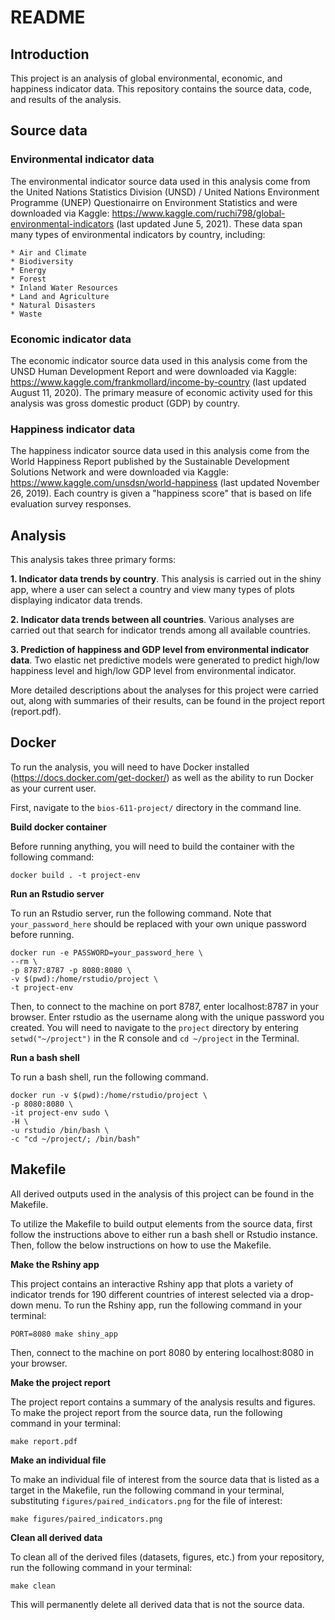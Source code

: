 # README

## Introduction

This project is an analysis of global environmental, economic, and happiness indicator data. This repository contains the source data, code, and results of the analysis.

## Source data

### Environmental indicator data

The environmental indicator source data used in this analysis come from the United Nations Statistics Division (UNSD) / United Nations Environment Programme (UNEP) Questionairre on Environment Statistics and were downloaded via Kaggle: https://www.kaggle.com/ruchi798/global-environmental-indicators (last updated June 5, 2021). These data span many types of environmental indicators by country, including:     

	* Air and Climate     
	* Biodiversity     
	* Energy   
	* Forest      
	* Inland Water Resources     
	* Land and Agriculture     
	* Natural Disasters     
	* Waste     

### Economic indicator data

The economic indicator source data used in this analysis come from the UNSD Human Development Report and were downloaded via Kaggle: https://www.kaggle.com/frankmollard/income-by-country (last updated August 11, 2020). The primary measure of economic activity used for this analysis was gross domestic product (GDP) by country.

### Happiness indicator data

The happiness indicator source data used in this analysis come from the World Happiness Report published by the Sustainable Development Solutions Network and were downloaded via Kaggle: https://www.kaggle.com/unsdsn/world-happiness (last updated November 26, 2019). Each country is given a "happiness score" that is based on life evaluation survey responses.

## Analysis

This analysis takes three primary forms:

  **1. Indicator data trends by country**. This analysis is carried out in the shiny app, where a user can select a country and view many types of plots displaying indicator data trends.     
  
  **2. Indicator data trends between all countries**. Various analyses are carried out that search for indicator trends among all available countries.      
  
  **3. Prediction of happiness and GDP level from environmental indicator data**. Two elastic net predictive models were generated to predict high/low happiness level and high/low GDP level from environmental indicator.     
  
More detailed descriptions about the analyses for this project were carried out, along with summaries of their results, can be found in the project report (report.pdf).

## Docker

To run the analysis, you will need to have Docker installed (https://docs.docker.com/get-docker/) as well as the ability to run Docker as your current user.     

First, navigate to the `bios-611-project/` directory in the command line.     

**Build docker container**     

Before running anything, you will need to build the container with the following command:     
```
docker build . -t project-env
```     

**Run an Rstudio server**     

To run an Rstudio server, run the following command. Note that `your_password_here` should be replaced with your own unique password before running.     

```
docker run -e PASSWORD=your_password_here \
--rm \
-p 8787:8787 -p 8080:8080 \
-v $(pwd):/home/rstudio/project \
-t project-env
```     

Then, to connect to the machine on port 8787, enter localhost:8787 in your browser. Enter rstudio as the username along with the unique password you created. You will need to navigate to the `project` directory by entering `setwd("~/project")` in the R console and `cd ~/project` in the Terminal.

**Run a bash shell**     

To run a bash shell, run the following command.     

```
docker run -v $(pwd):/home/rstudio/project \
-p 8080:8080 \
-it project-env sudo \
-H \
-u rstudio /bin/bash \
-c "cd ~/project/; /bin/bash"
```

## Makefile

All derived outputs used in the analysis of this project can be found in the Makefile.    

To utilize the Makefile to build output elements from the source data, first follow the instructions above to either run a bash shell or Rstudio instance. Then, follow the below instructions on how to use the Makefile.

**Make the Rshiny app**

This project contains an interactive Rshiny app that plots a variety of indicator trends for 190 different countries of interest selected via a drop-down menu. To run the Rshiny app, run the following command in your terminal:
```
PORT=8080 make shiny_app
```
Then, connect to the machine on port 8080 by entering localhost:8080 in your browser.

**Make the project report**    

The project report contains a summary of the analysis results and figures. To make the project report from the source data, run the following command in your terminal:
```
make report.pdf
```

**Make an individual file**     

To make an individual file of interest from the source data that is listed as a target in the Makefile, run the following command in your terminal, substituting `figures/paired_indicators.png` for the file of interest:     
```
make figures/paired_indicators.png
```

**Clean all derived data**

To clean all of the derived files (datasets, figures, etc.) from your repository, run the following command in your terminal:
```
make clean
```
This will permanently delete all derived data that is not the source data.


